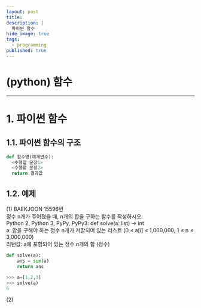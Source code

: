 ```yaml
---
layout: post
title: 
description: |
  파이썬 함수
hide_image: true
tags:
  - programming
published: true
---
```


# (python) 함수
* * *

# 1. 파이썬 함수

## 1.1. 파이썬 함수의 구조
```py
def 함수명(매개변수):
  <수행할 문장1>
  <수행할 문장2>
  return 결과값
```

## 1.2. 예제
(1) BAEKJOON 15596번   
정수 n개가 주어졌을 때, n개의 합을 구하는 함수를 작성하시오.   
Python 2, Python 3, PyPy, PyPy3: def solve(a: list) -> int   
a: 합을 구해야 하는 정수 n개가 저장되어 있는 리스트 (0 ≤ a[i] ≤ 1,000,000, 1 ≤ n ≤ 3,000,000)   
리턴값: a에 포함되어 있는 정수 n개의 합 (정수)   
   
```py
def solve(a):
    ans = sum(a)
    return ans
```
```py
>>> a=[1,2,3]
>>> solve(a)
6
```
   
(2) 
